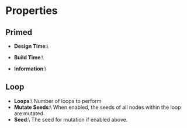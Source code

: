 




# Properties


## Primed

- **Design Time**:\ 
  
- **Build Time**:\ 
  
- **Information**:\ 
  

## Loop

- **Loops**:\ 
  Number of loops to perform
- **Mutate Seeds**:\ 
  When enabled, the seeds of all nodes within the loop are mutated.
- **Seed**:\ 
  The seed for mutation if enabled above.




